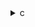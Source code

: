 <details><summary>c</summary>

---

##  **base.ll（非最適化）特徴**

*  `__kmpc_*` 関数なし → OpenMP 並列化なし
*  `!llvm.loop.vectorize` などベクトル化メタデータなし
*  SIMD 命令 (`<N x float>`) 無し
*  3重ループで `A → B` および `B → A` の交互更新をスカラー命令で実行
* 命令：`load`, `fadd`, `fmul`, `store` のみのスカラー構成

---

##  `opt_1.ll` の違い【OpenMP 導入（collapse(2)）】

*  `__kmpc_fork_call`, `__kmpc_for_static_init` → OpenMP 並列化あり
*  `@.omp_outlined.*` 関数：`t-i` を対象とした `collapse(2)` 並列処理
*  `!llvm.loop.vectorize.*` メタなし → ベクトル化誘導無し
*  SIMD命令無し（`<4 x float>` 等未使用）

>  **opt\_1.ll** = 時間ステップと1D空間を OpenMP 並列化 → **マルチスレッド初級構成**

---

##  `opt_2.ll` の違い【OpenMP + 全更新ステージ並列化】

*  `__kmpc_*` 系呼出しあり → 全更新ステージに OpenMP 適用（`A→B`, `B→A`両方）
*  複数の `@omp_outlined.*` により各計算段階が分離され並列適用
*  SIMD命令は未使用
*  vectorize メタなし（`loop.vectorize.enable` 等無し）

>  **opt\_2.ll** = 演算対象全面に OpenMP 並列を適用した **広域並列IR**

---

##  `opt_3.ll` の違い【OpenMP + collapse(3) + 高粒度並列】

*  `__kmpc_*` 関数による並列処理あり（`i`, `j`, `k`の全ループを collapse）
*  `collapse(3)` によりループ粒度を最大化 → `@omp_outlined.*` 関数の中で全領域分散処理
*  `init_array` にも並列化あり → 初期化ステージ含めた OpenMP 適用
*  SIMD命令なし
*  vector メタ (`!llvm.loop.vectorize`) 無し

>  **opt\_3.ll** = 並列化のスコープを最大限まで拡張 → **最高スレッド分散IR**

---

##  LLVM IR 差分まとめ

| 特徴                     | base.ll | opt\_1.ll       | opt\_2.ll         | opt\_3.ll            |
| ---------------------- | ------- | --------------- | ----------------- | -------------------- |
| OpenMP 並列化             | ❌       | ✅（t-i collapse） | ✅（すべてのループで個別に並列化） | ✅（collapse(3)で最大粒度化） |
| SIMD命令 (`<4 x float>`) | ❌       | ❌               | ❌                 | ❌                    |
| ベクトル化メタ (`vectorize`)  | ❌       | ❌               | ❌                 | ❌                    |
| `init_array` 並列処理      | ❌       | ❌               | ❌                 | ✅                    |
| `omp_outlined` の出現数    | 0       | 1               | 2〜3               | 3以上                  |

---

##  結論

* **opt\_1.ll**：最低限の並列化 (`t-i` loop) → **OpenMP並列導入入門**
* **opt\_2.ll**：更新ロジックすべてに `parallel for` → **演算網羅型並列化**
* **opt\_3.ll**：ループ collapse(3) + 初期化まで並列化 → **最大スレッドスケーラビリティ構成**

---

</details>
